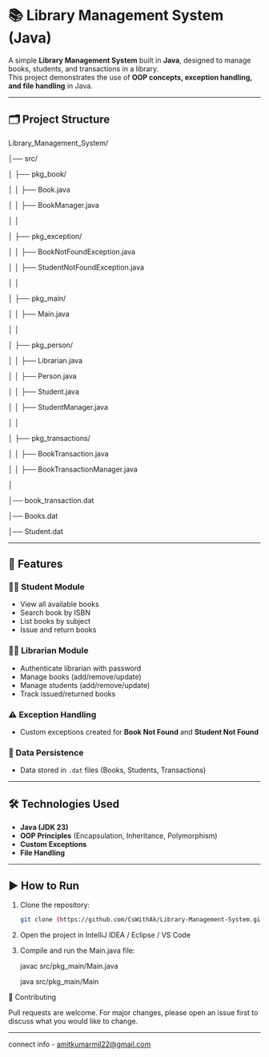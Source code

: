 # 📚 Library Management System (Java)

A simple **Library Management System** built in **Java**, designed to manage books, students, and transactions in a library.  
This project demonstrates the use of **OOP concepts, exception handling, and file handling** in Java.

---

## 🗂️ Project Structure

Library_Management_System/

│── src/

│ ├── pkg_book/

│ │ ├── Book.java

│ │ ├── BookManager.java

│ │

│ ├── pkg_exception/

│ │ ├── BookNotFoundException.java

│ │ ├── StudentNotFoundException.java

│ │

│ ├── pkg_main/

│ │ ├── Main.java

│ │

│ ├── pkg_person/

│ │ ├── Librarian.java

│ │ ├── Person.java

│ │ ├── Student.java

│ │ ├── StudentManager.java

│ │

│ ├── pkg_transactions/

│ │ ├── BookTransaction.java

│ │ ├── BookTransactionManager.java

│

│── book_transaction.dat

│── Books.dat

│── Student.dat






---

## 🚀 Features

### 👨‍🎓 Student Module
- View all available books  
- Search book by ISBN  
- List books by subject  
- Issue and return books  

### 👩‍💼 Librarian Module
- Authenticate librarian with password  
- Manage books (add/remove/update)  
- Manage students (add/remove/update) 
- Track issued/returned books  

### ⚠️ Exception Handling
- Custom exceptions created for **Book Not Found** and **Student Not Found**  

### 💾 Data Persistence
- Data stored in `.dat` files (Books, Students, Transactions)  

---

## 🛠️ Technologies Used
- **Java (JDK 23)**  
- **OOP Principles** (Encapsulation, Inheritance, Polymorphism)  
- **Custom Exceptions**  
- **File Handling**  

---

## ▶️ How to Run

1. Clone the repository:
   ```bash
   git clone (https://github.com/CsWithAk/Library-Management-System.git)
   
2. Open the project in IntelliJ IDEA / Eclipse / VS Code

3. Compile and run the Main.java file:
   
      javac src/pkg_main/Main.java
   
      java src/pkg_main/Main

   
🤝 Contributing

Pull requests are welcome. For major changes, please open an issue first to discuss what you would like to change.

---

connect info - amitkumarmjl22@gmail.com
